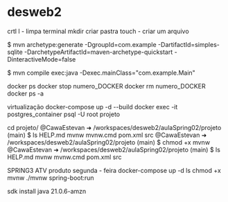 # desweb2
crtl l - limpa terminal
mkdir criar pastra
touch - criar um arquivo 


 $ mvn archetype:generate -DgroupId=com.example -DartifactId=simples-sqlite -DarchetypeArtifactId=maven-archetype-quickstart -DinteractiveMode=false

$ mvn compile exec:java -Dexec.mainClass="com.example.Main"

docker ps
docker stop numero_DOCKER 
docker rm  numero_DOCKER 
docker ps -a



virtualização
docker-compose up -d --build
 docker exec -it postgres_container psql -U root projeto




cd projeto/
@CawaEstevan ➜ /workspaces/desweb2/aulaSpring02/projeto (main) $ ls
HELP.md  mvnw  mvnw.cmd  pom.xml  src
@CawaEstevan ➜ /workspaces/desweb2/aulaSpring02/projeto (main) $ chmod +x mvnw
@CawaEstevan ➜ /workspaces/desweb2/aulaSpring02/projeto (main) $ ls
HELP.md  mvnw  mvnw.cmd  pom.xml  src


SPRING3 ATV produto segunda - feira
docker-compose up -d
ls
chmod +x mvnw
./mvnw spring-boot:run

sdk install java 21.0.6-amzn